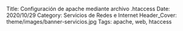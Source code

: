 Title: Configuración de apache mediante archivo .htaccess
Date: 2020/10/29
Category: Servicios de Redes e Internet
Header_Cover: theme/images/banner-servicios.jpg
Tags: apache, web, htaccess

